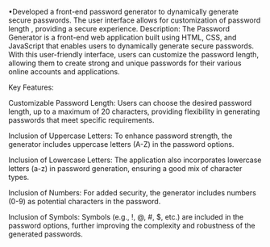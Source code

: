 •Developed a front-end password generator to dynamically
generate secure passwords. The user interface allows for
customization of password length , providing a secure
experience.
Description:
The Password Generator is a front-end web application built using HTML, CSS, and JavaScript that enables users to dynamically generate secure passwords. With this user-friendly interface, users can customize the password length, allowing them to create strong and unique passwords for their various online accounts and applications.

Key Features:

Customizable Password Length: Users can choose the desired password length, up to a maximum of 20 characters, providing flexibility in generating passwords that meet specific requirements.

Inclusion of Uppercase Letters: To enhance password strength, the generator includes uppercase letters (A-Z) in the password options.

Inclusion of Lowercase Letters: The application also incorporates lowercase letters (a-z) in password generation, ensuring a good mix of character types.

Inclusion of Numbers: For added security, the generator includes numbers (0-9) as potential characters in the password.

Inclusion of Symbols: Symbols (e.g., !, @, #, $, etc.) are included in the password options, further improving the complexity and robustness of the generated passwords.
